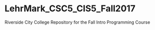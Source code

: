 # LehrMark_CSC5_CIS5_Fall2017
Riverside City College Repository for the Fall Intro Programming Course
